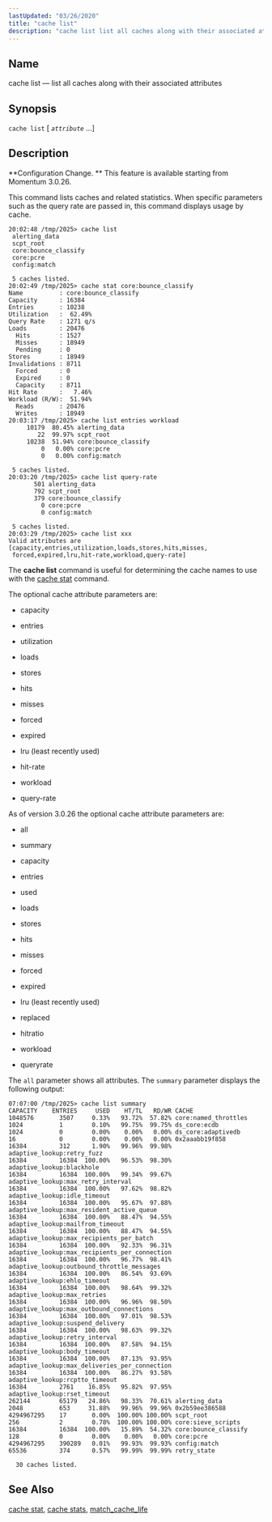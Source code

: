```yaml
---
lastUpdated: "03/26/2020"
title: "cache list"
description: "cache list list all caches along with their associated attributes cache list attribute Configuration Change This feature is available starting from Momentum 3 0 26 This command lists caches and related statistics When specific parameters such as the query rate are passed in this command displays usage by cache The..."
---
```


<a name="console_commands.cache_list"></a> 
## Name

cache list — list all caches along with their associated attributes

## Synopsis

`cache list` [ *`attribute`* ...]

<a name="idp15498800"></a> 
## Description

**Configuration Change. ** This feature is available starting from Momentum 3.0.26.

This command lists caches and related statistics. When specific parameters such as the query rate are passed in, this command displays usage by cache.

```
20:02:48 /tmp/2025> cache list
 alerting_data
 scpt_root
 core:bounce_classify
 core:pcre
 config:match

 5 caches listed.
20:02:49 /tmp/2025> cache stat core:bounce_classify
Name          : core:bounce_classify
Capacity      : 16384
Entries       : 10238
Utilization   :  62.49%
Query Rate    : 1271 q/s
Loads         : 20476
  Hits        : 1527
  Misses      : 18949
  Pending     : 0
Stores        : 18949
Invalidations : 8711
  Forced      : 0
  Expired     : 0
  Capacity    : 8711
Hit Rate      :   7.46%
Workload (R/W):  51.94%
  Reads       : 20476
  Writes      : 18949
20:03:17 /tmp/2025> cache list entries workload
     10179  80.45% alerting_data
        22  99.97% scpt_root
     10238  51.94% core:bounce_classify
         0   0.00% core:pcre
         0   0.00% config:match

 5 caches listed.
20:03:20 /tmp/2025> cache list query-rate
       501 alerting_data
       792 scpt_root
       379 core:bounce_classify
         0 core:pcre
         0 config:match

 5 caches listed.
20:03:29 /tmp/2025> cache list xxx
Valid attributes are [capacity,entries,utilization,loads,stores,hits,misses,
 forced,expired,lru,hit-rate,workload,query-rate]
```

The **cache list**      command is useful for determining the cache names to use with the [cache stat](/momentum/3/3-reference/3-reference-console-commands-cache-stat) command.

The optional cache attribute parameters are:

*   capacity

*   entries

*   utilization

*   loads

*   stores

*   hits

*   misses

*   forced

*   expired

*   lru (least recently used)

*   hit-rate

*   workload

*   query-rate

As of version 3.0.26 the optional cache attribute parameters are:

*   all

*   summary

*   capacity

*   entries

*   used

*   loads

*   stores

*   hits

*   misses

*   forced

*   expired

*   lru (least recently used)

*   replaced

*   hitratio

*   workload

*   queryrate

The `all` parameter shows all attributes. The `summary` parameter displays the following output:

```
07:07:00 /tmp/2025> cache list summary
CAPACITY    ENTRIES     USED    HT/TL   RD/WR CACHE
1048576       3507     0.33%   93.72%  57.82% core:named_throttles
1024          1        0.10%   99.75%  99.75% ds_core:ecdb
1024          0        0.00%    0.00%   0.00% ds_core:adaptivedb
16            0        0.00%    0.00%   0.00% 0x2aaabb19f858
16384         312      1.90%   99.96%  99.98% adaptive_lookup:retry_fuzz
16384         16384  100.00%   96.53%  98.30% adaptive_lookup:blackhole
16384         16384  100.00%   99.34%  99.67% adaptive_lookup:max_retry_interval
16384         16384  100.00%   97.62%  98.82% adaptive_lookup:idle_timeout
16384         16384  100.00%   95.67%  97.88% adaptive_lookup:max_resident_active_queue
16384         16384  100.00%   88.47%  94.55% adaptive_lookup:mailfrom_timeout
16384         16384  100.00%   88.47%  94.55% adaptive_lookup:max_recipients_per_batch
16384         16384  100.00%   92.33%  96.31% adaptive_lookup:max_recipients_per_connection
16384         16384  100.00%   96.77%  98.41% adaptive_lookup:outbound_throttle_messages
16384         16384  100.00%   86.54%  93.69% adaptive_lookup:ehlo_timeout
16384         16384  100.00%   98.64%  99.32% adaptive_lookup:max_retries
16384         16384  100.00%   96.96%  98.50% adaptive_lookup:max_outbound_connections
16384         16384  100.00%   97.01%  98.53% adaptive_lookup:suspend_delivery
16384         16384  100.00%   98.63%  99.32% adaptive_lookup:retry_interval
16384         16384  100.00%   87.58%  94.15% adaptive_lookup:body_timeout
16384         16384  100.00%   87.13%  93.95% adaptive_lookup:max_deliveries_per_connection
16384         16384  100.00%   86.27%  93.58% adaptive_lookup:rcptto_timeout
16384         2761    16.85%   95.82%  97.95% adaptive_lookup:rset_timeout
262144        65179   24.86%   98.33%  70.61% alerting_data
2048          653     31.88%   99.96%  99.96% 0x2b59ee386588
4294967295    17       0.00%  100.00% 100.00% scpt_root
256           2        0.78%  100.00% 100.00% core:sieve_scripts
16384         16384  100.00%   15.89%  54.32% core:bounce_classify
128           0        0.00%    0.00%   0.00% core:pcre
4294967295    390289   0.01%   99.93%  99.93% config:match
65536         374      0.57%   99.99%  99.99% retry_state

  30 caches listed.
```
<a name="idp15539120"></a> 
## See Also

[cache stat](/momentum/3/3-reference/3-reference-console-commands-cache-stat), [cache stats](/momentum/3/3-reference/3-reference-console-commands-cache-stats), [match_cache_life](/momentum/3/3-reference/3-reference-conf-ref-match-cache-life)